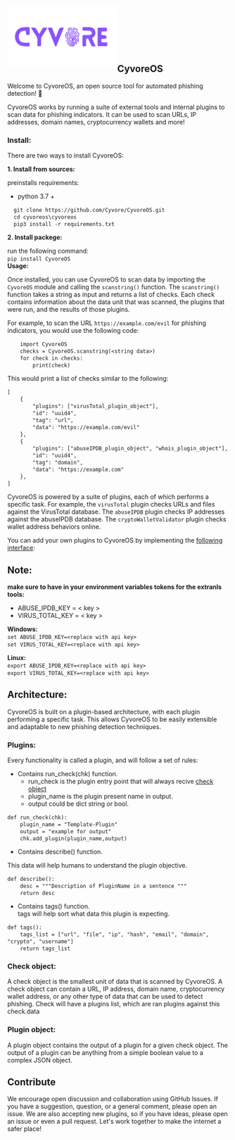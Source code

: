 <p align="left">
  <img src="https://github.com/Cyvore/CyvoreOS/blob/master/cyvoreLogo.png" width="250" alt="cyvoreLogo" align="left">
  <br/><br/>
  <br/><br/>
  <br/><br/>
</p>

## CyvoreOS 
Welcome to CyvoreOS, an open source tool for automated phishing detection! :fishing_pole_and_fish:

CyvoreOS works by running a suite of external tools and internal plugins to scan data for phishing indicators. It can be used to scan URLs, IP addresses, domain names, cryptocurrency wallets and more!

### Install:
There are two ways to install CyvoreOS:


**1. Install from sources:**

preinstalls requirements:  
  - python 3.7 + 
  ```
    git clone https://github.com/Cyvore/CyvoreOS.git
    cd cyvoreos\cyvoreos
    pip3 install -r requirements.txt 
  ```
  
**2. Install packege:**

run the following command:  
`pip install CyvoreOS`  
**Usage:**

Once installed, you can use CyvoreOS to scan data by importing the `CyvoreOS` module and calling the `scanstring()` function. The `scanstring()` function takes a string as input and returns a list of checks. Each check contains information about the data unit that was scanned, the plugins that were run, and the results of those plugins.

For example, to scan the URL `https://example.com/evil` for phishing indicators, you would use the following code:

```
    import CyvoreOS
    checks = CyvoreOS.scanstring(<string data>)
    for check in checks:
        print(check)
```
This would print a list of checks similar to the following:
```
[
    {
        "plugins": ["virusTotal_plugin_object"],
        "id": "uuid4",
        "tag": "url",
        "data": "https://example.com/evil"
    },
    {
        "plugins": ["abuseIPDB_plugin_object", "whois_plugin_object"],
        "id": "uuid4",
        "tag": "domain",
        "data": "https://example.com"
    },
]
```

CyvoreOS is powered by a suite of plugins, each of which performs a specific task. 
For example, the `virusTotal` plugin checks URLs and files against the VirusTotal database. 
The `abuseIPDB` plugin checks IP addresses against the abuseIPDB database.
The `cryptoWalletValidator` plugin checks wallet address behaviors online.

You can add your own plugins to CyvoreOS by implementing the [following interface](/CyvoreOS/Template_plugin.py):

## Note:
**make sure to have in your environment variables tokens for the extranls tools:**  
- ABUSE_IPDB_KEY = < key >  
- VIRUS_TOTAL_KEY = < key >  

**Windows:**   
`set ABUSE_IPDB_KEY=<replace with api key>`  
`set VIRUS_TOTAL_KEY=<replace with api key>`  

**Linux:**   
`export ABUSE_IPDB_KEY=<replace with api key>`  
`export VIRUS_TOTAL_KEY=<replace with api key>`  



## Architecture: 
CyvoreOS is built on a plugin-based architecture, with each plugin performing a specific task. This allows CyvoreOS to be easily extensible and adaptable to new phishing detection techniques.

### Plugins:
Every functionality is called a plugin, and will follow a set of rules:   
* Contains run_check(chk) function.  
  - run_check is the plugin entry point that will always recive [check object](#Check-object)  
  - plugin_name is the plugin present name in output.   
  - output could be dict string or bool.  
```
def run_check(chk):
    plugin_name = "Template-Plugin"
    output = "example for output"
    chk.add_plugin(plugin_name,output)
```  
* Contains describe() function.   

This data will help humans to understand the plugin objective.   
```
def describe():
    desc = """Description of PluginName in a sentence """
    return desc
```

* Contains tags() function.  
tags will help sort what data this plugin is expecting.  
```
def tags():
    tags_list = ["url", "file", "ip", "hash", "email", "domain", "crypto", "username"]
    return tags_list
```


### Check object:
A check object is the smallest unit of data that is scanned by CyvoreOS. A check object can contain a URL, IP address, domain name, cryptocurrency wallet address, or any other type of data that can be used to detect phishing.
Check will have a plugins list, which are ran plugins against this check.data 


### Plugin object:
A plugin object contains the output of a plugin for a given check object. The output of a plugin can be anything from a simple boolean value to a complex JSON object.

## Contribute
We encourage open discussion and collaboration using GitHub Issues. 
If you have a suggestion, question, or a general comment, please open an issue. 
We are also accepting new plugins, so if you have ideas, please open an issue or even a pull request. 
Let's work together to make the internet a safer place!